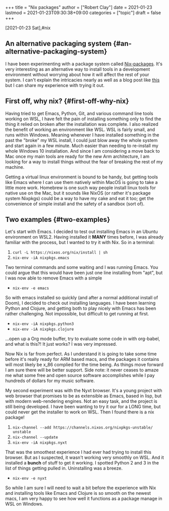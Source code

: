 +++
title = "Nix packages"
author = ["Robert Clay"]
date = 2021-01-23
lastmod = 2021-01-23T09:30:38+09:00
categories = ["topic"]
draft = false
+++

<span class="timestamp-wrapper"><span class="timestamp">[2021-01-23 Sat]</span></span>,#nix


## An alternative packaging system {#an-alternative-packaging-system}

I have been experimenting with a package system called
[Nix-packages](<https://nixos.org/>). It's very interesting as an alternative way
to install tools in a development environment without worrying about how it will
affect the rest of your system. I can't explain the intricacies nearly as well
as a blog post like
[this](<https://wickedchicken.github.io/post/macos-nix-setup/>) but I can share my
experience with trying it out.


## First off, why nix? {#first-off-why-nix}

Having tried to get Emacs, Python, Git, and various command line tools working
on WSL, I have felt the pain of installing something only to find the thing it
relied on broken after the installation was complete. I also realized the
benefit of working an environment like WSL. WSL is fairly small, and runs within
Windows. Meaning whenever I have installed something in the past the "broke" my
WSL install, I could just blow away the whole system and start again in a few
minute. Much easier than needing to re-install my whole Windows 10 installation.
And since I am considering a move back to Mac once my main tools are ready for
the new Arm architecture, I am looking for a way to install things without the
fear of breaking the rest of my machine.

Getting a virtual linux environment is bound to be handy, but getting tools like
Emacs where I can use them natively within MacOS is going to take a little more
work. Homebrew is one such way people install linux tools for native use on the
Mac, but it sounds like NixOS (or rather it's package system Nixpkgs) could be a
way to have my cake and eat it too; get the convenience of simple install and
the safety of a sandbox (sort of).


## Two examples {#two-examples}

Let's start with Emacs. I decided to test out installing Emacs in an Ubuntu
environment on WSL2. Having installed it **MANY** times before, I was already
familiar with the process, but I wanted to try it with Nix. So in a terminal:

1.  `curl -L https://nixos.org/nix/install | sh`
2.  `nix-env -iA nixpkgs.emacs`

Two terminal commands and some waiting and I was running Emacs. You could argue
that this would have been just one line installing from "apt", but I was now
able to remove Emacs with a simple

-   `nix-env -e emacs`

So with emacs installed so quickly (and after a normal additional install of
Doom), I decided to check out installing languages. I have been learning Python
and Clojure, and getting both to play nicely with Emacs has been rather
challenging. Not impossible, but difficult to get running at first.

-   `nix-env -iA nixpkgs.python3`
-   `nix-env -iA nixpkgs.clojure`

...open up a Org mode buffer, try to evaluate some code in with org-babel, and
what is this?! It just works? I was very impressed.

Now Nix is far from perfect. As I understand it is going to take some time
before it's really ready for ARM based macs, and the packages it contains will
most likely be x\_86 complied for the time being. As things move forward I am
sure there will be better support. Side note: it never ceases to amaze me what
some free and open source software accomplishes while I pay hundreds of dollars
for my music software.

My second experiment was with the Nyxt browser. It's a young project with web
browser that promises to be as extensible as Emacs, based in lisp, but with
modern web-rendering engines. Not an easy task, and the project is still being
developed. I have been wanting to try it our for a LONG time, but could never
get the installer to work on WSL. Then I found there is a nix package!

1.  `nix-channel --add https://channels.nixos.org/nixpkgs-unstable/ unstable`
2.  `nix-channel --update`
3.  `nix-env -iA nixpkgs.nyxt`

That was the smoothest experience I had ever had trying to install this browser.
But as I suspected, it wasn't working very smoothly on WSL. And it installed a
**bunch** of stuff to get it working. I spotted Python 2 and 3 in the list of
things getting pulled in. Uninstalling was a breeze.

-   `nix-env -e nyxt`

So while I am sure I will need to wait a bit before the experience with Nix and
installing tools like Emacs and Clojure is so smooth on the newest macs, I am
very happy to see how well it functions as a package manage in WSL on Windows.
